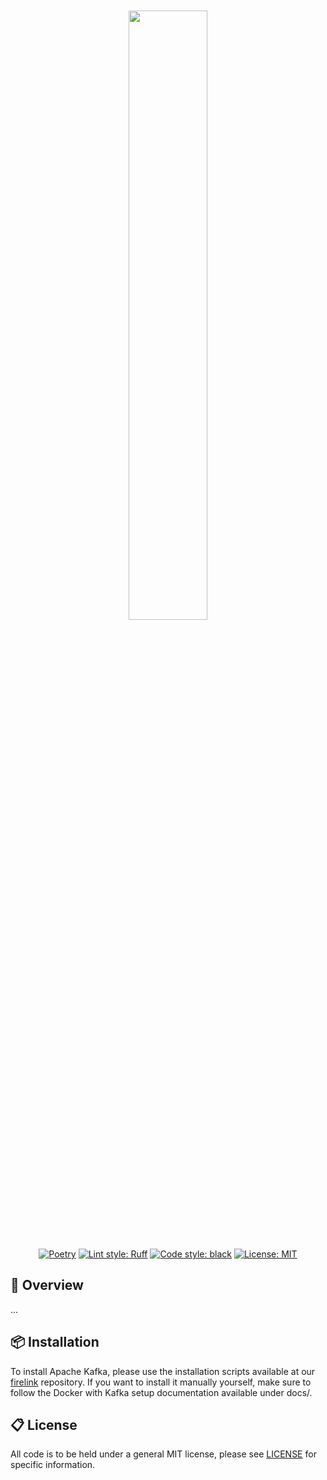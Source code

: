 <div align="center">
<br/>
<br/>

<a href="https://github.com/firelink-data/drive">
<img align="center" width=50% src="https://upload.wikimedia.org/wikipedia/commons/thumb/5/57/Drive_2011_Film.svg/3000px-Drive_2011_Film.svg.png"></img>
</a>

<br/>
<br/>

[![Poetry](https://img.shields.io/endpoint?url=https://python-poetry.org/badge/v0.json)](https://python-poetry.org/)
[![Lint style: Ruff](https://img.shields.io/endpoint?url=https://raw.githubusercontent.com/astral-sh/ruff/main/assets/badge/v2.json)](https://github.com/astral-sh/ruff)
[![Code style: black](https://img.shields.io/badge/code%20style-black-000000.svg)](https://github.com/psf/black)
[![License: MIT](https://img.shields.io/badge/License-MIT-yellow.svg)](https://opensource.org/licenses/MIT)

</div>


## 🔎 Overview

...

## 📦 Installation

To install Apache Kafka, please use the installation scripts available at our [firelink]() repository.
If you want to install it manually yourself, make sure to follow the Docker with Kafka
setup documentation available under docs/.

## 📋 License

All code is to be held under a general MIT license, please see [LICENSE](https://github.com/firelink-data/drive/blob/main/LICENSE) for specific information.

